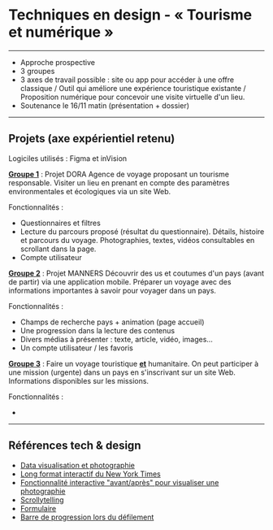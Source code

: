 # Techniques en design - « Tourisme et numérique »

---

- Approche prospective
- 3 groupes
- 3 axes de travail possible : site ou app pour accéder à une offre classique / Outil qui améliore une expérience touristique existante / Proposition numérique pour concevoir une visite virtuelle d'un lieu.
- Soutenance le 16/11 matin (présentation + dossier)

---

## Projets (axe expérientiel retenu)

Logiciles utilisés : Figma et inVision

**<u>Groupe 1</u>** : Projet DORA
Agence de voyage proposant un tourisme responsable. Visiter un lieu en prenant en compte des paramètres environmentales et écologiques via un site Web.

Fonctionnalités :

- Questionnaires et filtres
- Lecture du parcours proposé (résultat du questionnaire). Détails, histoire et parcours du voyage. Photographies, textes, vidéos consultables en scrollant dans la page.
- Compte utilisateur

**<u>Groupe 2</u>** : Projet MANNERS
Découvrir des us et coutumes d'un pays (avant de partir) via une application mobile. Préparer un voyage avec des informations importantes à savoir pour voyager dans un pays.

Fonctionnalités :

- Champs de recherche pays + animation (page accueil)
- Une progression dans la lecture des contenus
- Divers médias à présenter : texte, article, vidéo, images...
- Un compte utilisateur / les favoris

**<u>Groupe 3</u>** : Faire un voyage touristique **<u>et</u>** humanitaire. On peut participer à une mission (urgente) dans un pays en s'inscrivant sur un site Web. Informations disponibles sur les missions.

Fonctionnalités :

- 

---

## Références tech & design

- [Data visualisation et photographie](<https://uxdesign.cc/data-visualization-photography-as-a-design-lens-97a56ebbfd14>)
- [Long format interactif du New York Times](https://www.nytimes.com/interactive/2019/07/16/world/europe/notre-dame.html)
- [Fonctionnalité interactive "avant/après" pour visualiser une photographie](https://www.re.photos/fr/)
- [Scrollytelling](https://pudding.cool/process/introducing-scrollama/)
- [Formulaire](https://www.typeform.com/)
- [Barre de progression lors du défilement](https://www.w3schools.com/howto/howto_js_scroll_indicator.asp)